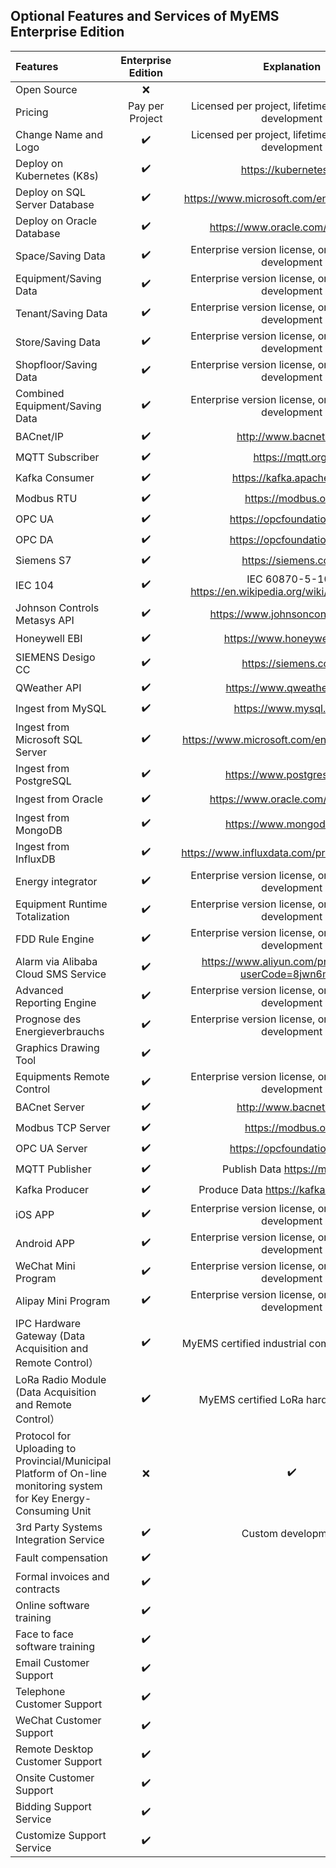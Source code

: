 
## Optional Features and Services of MyEMS Enterprise Edition

| Features                         | Enterprise Edition | Explanation    |
| :---                             |  :----:            | :----:         |
| Open Source                      | ❌       |                      |
| Pricing                          | Pay per Project | Licensed per project, lifetime valid, custom development |
| Change Name and Logo             |  ✔️        | Licensed per project, lifetime valid, custom development  |
| Deploy on Kubernetes (K8s)       |  ✔️        | https://kubernetes.io/ |
| Deploy on SQL Server Database    |  ✔️        | https://www.microsoft.com/en-us/sql-server |
| Deploy on Oracle Database        |  ✔️        | https://www.oracle.com/database/ |
| Space/Saving Data                |  ✔️        | Enterprise version license, or customizable development |
| Equipment/Saving Data            |  ✔️        | Enterprise version license, or customizable development |
| Tenant/Saving Data               |  ✔️        | Enterprise version license, or customizable development |
| Store/Saving Data                |  ✔️        | Enterprise version license, or customizable development |
| Shopfloor/Saving Data            |  ✔️        | Enterprise version license, or customizable development |
| Combined Equipment/Saving Data   | ✔️        | Enterprise version license, or customizable development |
| BACnet/IP                        |  ✔️        | http://www.bacnet.org/ |
| MQTT Subscriber                  |  ✔️        | https://mqtt.org/ |
| Kafka Consumer                   |  ✔️        | https://kafka.apache.org/ |
| Modbus RTU                       |  ✔️        | https://modbus.org/ |
| OPC UA                           |  ✔️        | https://opcfoundation.org/ |
| OPC DA                           |  ✔️        | https://opcfoundation.org/ |
| Siemens S7                       |  ✔️        | https://siemens.com/ |
| IEC 104                          |  ✔️        | IEC 60870-5-104 https://en.wikipedia.org/wiki/IEC_60870-5 |
| Johnson Controls Metasys API     |  ✔️        | https://www.johnsoncontrols.com/ |
| Honeywell EBI                    |  ✔️        | https://www.honeywell.com/ |
| SIEMENS Desigo CC                |  ✔️        | https://siemens.com/ |
| QWeather API                     |  ✔️        | https://www.qweather.com/ |
| Ingest from MySQL                |  ✔️        | https://www.mysql.com/ |
| Ingest from Microsoft SQL Server |  ✔️        | https://www.microsoft.com/en-us/sql-server/ |
| Ingest from PostgreSQL           |  ✔️        | https://www.postgresql.org/ |
| Ingest from Oracle               |  ✔️        | https://www.oracle.com/database/ |
| Ingest from MongoDB              |  ✔️        | https://www.mongodb.com/ |
| Ingest from InfluxDB             |  ✔️        | https://www.influxdata.com/products/influxdb/ |
| Energy integrator                |  ✔️        | Enterprise version license, or customizable development |
| Equipment Runtime Totalization   |  ✔️        | Enterprise version license, or customizable development |
| FDD Rule Engine                  |  ✔️        | Enterprise version license, or customizable development |
| Alarm via Alibaba Cloud SMS Service| ✔️        | https://www.aliyun.com/product/sms?userCode=8jwn6m8c |
| Advanced Reporting Engine        |  ✔️        | Enterprise version license, or customizable development |
| Prognose des Energieverbrauchs   |  ✔️        | Enterprise version license, or customizable development |
| Graphics Drawing Tool            |  ✔️        |                      |
| Equipments Remote Control        |  ✔️        | Enterprise version license, or customizable development |
| BACnet Server                    |  ✔️        | http://www.bacnet.org/ |
| Modbus TCP Server                |  ✔️        | https://modbus.org/ |
| OPC UA Server                    |  ✔️        | https://opcfoundation.org/ |
| MQTT Publisher                   | ✔️        | Publish Data https://mqtt.org/ |
| Kafka Producer                   |  ✔️        | Produce Data https://kafka.apache.org/ |
| iOS APP                          |  ✔️        | Enterprise version license, or customizable development |
| Android APP                      |  ✔️        | Enterprise version license, or customizable development |
| WeChat Mini Program              |  ✔️        | Enterprise version license, or customizable development |
| Alipay Mini Program              |  ✔️        | Enterprise version license, or customizable development |
| IPC Hardware Gateway (Data Acquisition and Remote Control）| ✔️ | MyEMS certified industrial computer hardware |
| LoRa Radio Module (Data Acquisition and Remote Control）| ✔️ | MyEMS certified LoRa hardware device |
| Protocol for Uploading to Provincial/Municipal Platform of On-line monitoring system for Key Energy-Consuming Unit | ❌ | ✔️ | Enterprise version license, or customizable development |
| 3rd Party Systems Integration Service | ✔️        | Custom development |
| Fault compensation               | ✔️         |                      |
| Formal invoices and contracts    | ✔️         |                      |
| Online software training         |  ✔️        |                      |
| Face to face software training   |  ✔️        |                      |
| Email Customer Support           |  ✔️        |                      |
| Telephone Customer Support       |  ✔️        |                      |
| WeChat Customer Support          |  ✔️        |                      |
| Remote Desktop Customer Support  |  ✔️        |                      |
| Onsite Customer Support          |  ✔️        |                      |
| Bidding Support Service          |  ✔️        |                      |
| Customize Support Service        |  ✔️        |                      |
